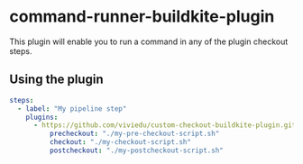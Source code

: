 # command-runner-buildkite-plugin

This plugin will enable you to run a command in any of the plugin checkout steps.

## Using the plugin

```yaml
steps:
  - label: "My pipeline step"
    plugins:
      - https://github.com/viviedu/custom-checkout-buildkite-plugin.git#master:
          precheckout: "./my-pre-checkout-script.sh"
          checkout: "./my-checkout-script.sh"
          postcheckout: "./my-postcheckout-script.sh"
```
